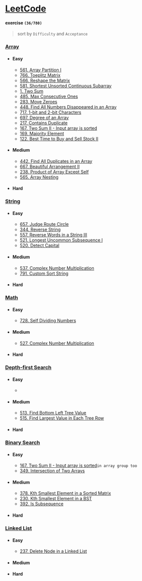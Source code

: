 # [LeetCode](https://leetcode.com/problemset/all/)

#### exercise  `(36/780)`

>sort by `Difficulty`  and  `Acceptance`

### [Array](https://github.com/103style/LeetCode/tree/master/Array)
  * #### Easy
    * [561. Array Partition I](https://github.com/103style/LeetCode/blob/master/Array/561.%20Array%20Partition%20I.md)
    * [766. Toeplitz Matrix](https://github.com/103style/LeetCode/blob/master/Array/766.%20Toeplitz%20Matrix.md)
    * [566. Reshape the Matrix](https://github.com/103style/LeetCode/blob/master/Array/566.%20Reshape%20the%20Matrix.md)
    * [581. Shortest Unsorted Continuous Subarray](https://github.com/103style/LeetCode/blob/master/Array/581.Shortest%20Unsorted%20Continuous%20Subarray.md)
    * [1. Two Sum](https://github.com/103style/LeetCode/blob/master/Array/1.%20Two%20Sum.md)
    * [485. Max Consecutive Ones](https://github.com/103style/LeetCode/blob/master/Array/485.%20Max%20Consecutive%20Ones.md)
    * [283. Move Zeroes](https://github.com/103style/LeetCode/blob/master/Array/283.Move%20Zeroes.md)
    * [448. Find All Numbers Disappeared in an Array](https://github.com/103style/LeetCode/blob/master/Array/448.Find%20All%20Numbers%20Disappeared%20in%20an%20Array.md)
    * [717. 1-bit and 2-bit Characters](https://github.com/103style/LeetCode/blob/master/Array/%20717.%201-bit%20and%202-bit%20Characters.md)
    * [697. Degree of an Array](https://github.com/103style/LeetCode/blob/master/Array/697.Degree%20of%20an%20Array.md)
    * [217. Contains Duplicate](https://github.com/103style/LeetCode/blob/master/Array/217.Contains%20Duplicate.md)
    * [167. Two Sum II - Input array is sorted](https://github.com/103style/LeetCode/blob/master/Array/167.Two%20Sum%20II%20-%20Input%20array%20is%20sorted.md)
    * [169. Majority Element](https://github.com/103style/LeetCode/blob/master/Array/169.Majority%20Element.md)
    * [122. Best Time to Buy and Sell Stock II](https://github.com/103style/LeetCode/blob/master/Array/122.Best%20Time%20to%20Buy%20and%20Sell%20Stock%20II.md)
  
  * #### Medium
    * [442. Find All Duplicates in an Array](https://github.com/103style/LeetCode/blob/master/Array/442.%20Find%20All%20Duplicates%20in%20an%20Array.md)
    * [667. Beautiful Arrangement II](https://github.com/103style/LeetCode/blob/master/Array/667.Beautiful%20Arrangement%20II.md)
    * [238. Product of Array Except Self](https://github.com/103style/LeetCode/blob/master/Array/238.Product%20of%20Array%20Except%20Self.md)
    * [565. Array Nesting](https://github.com/103style/LeetCode/blob/master/Array/565.Array%20Nesting.md)
    
  * #### Hard

### [String](https://github.com/103style/LeetCode/tree/master/String)
  * #### Easy
    * [657. Judge Route Circle](https://github.com/103style/LeetCode/blob/master/String/657.%20Judge%20Route%20Circle.md) 
    * [344. Reverse String](https://github.com/103style/LeetCode/blob/master/String/344.%20Reverse%20String.md)
    * [557. Reverse Words in a String III](https://github.com/103style/LeetCode/blob/master/String/557.%20Reverse%20Words%20in%20a%20String%20III.md)
    * [521. Longest Uncommon Subsequence I](https://github.com/103style/LeetCode/blob/master/String/521.%20Longest%20Uncommon%20Subsequence%20I.md)
    * [520. Detect Capital](https://github.com/103style/LeetCode/blob/master/String/520.%20Detect%20Capital.md)
  
  * #### Medium
    * [537. Complex Number Multiplication](https://github.com/103style/LeetCode/blob/master/String/537.%20Complex%20Number%20Multiplication.md)
    * [791. Custom Sort String](https://github.com/103style/LeetCode/blob/master/String/791.%20Custom%20Sort%20String.md)

  * #### Hard

### [Math](https://github.com/103style/LeetCode/tree/master/Math)
  * #### Easy
    * [728. Self Dividing Numbers](https://github.com/103style/LeetCode/blob/master/Math/728.%20Self%20Dividing%20Numbers.md)
  
  * #### Medium
    * [527. Complex Number Multiplication](https://github.com/103style/LeetCode/blob/master/Math/537.%20Complex%20Number%20Multiplication.md)

  * #### Hard
  
### [Depth-first Search](https://github.com/103style/LeetCode/tree/master/Depth-first%20Search)
  * #### Easy
    * 
    
  * #### Medium
    * [513. Find Bottom Left Tree Value](https://github.com/103style/LeetCode/blob/master/Depth-first%20Search/513.%20Find%20Bottom%20Left%20Tree%20Value.md)
    * [515. Find Largest Value in Each Tree Row](https://github.com/103style/LeetCode/blob/master/Depth-first%20Search/515.%20Find%20Largest%20Value%20in%20Each%20Tree%20Row.md)

  * #### Hard

### [Binary Search](https://github.com/103style/LeetCode/tree/master/Binary%20Search)
  * #### Easy
    * [167. Two Sum II - Input array is sorted](https://github.com/103style/LeetCode/blob/master/Array/167.Two%20Sum%20II%20-%20Input%20array%20is%20sorted.md)`in array group too`
    * [349. Intersection of Two Arrays](https://github.com/103style/LeetCode/blob/master/Binary%20Search/349.%20Intersection%20of%20Two%20Arrays.md)
    
  * #### Medium
    * [378. Kth Smallest Element in a Sorted Matrix](https://github.com/103style/LeetCode/blob/master/Binary%20Search/378.%20Kth%20Smallest%20Element%20in%20a%20Sorted%20Matrix.md)
    * [230. Kth Smallest Element in a BST](https://github.com/103style/LeetCode/blob/master/Binary%20Search/230.%20Kth%20Smallest%20Element%20in%20a%20BST.md)
    * [392. Is Subsequence](https://github.com/103style/LeetCode/blob/master/Binary%20Search/392.%20Is%20Subsequence.md)
    
  * #### Hard

### [Linked List](https://github.com/103style/LeetCode/tree/master/Linked%20List)
  * #### Easy
    * [237. Delete Node in a Linked List](https://github.com/103style/LeetCode/blob/master/Linked%20List/237.%20Delete%20Node%20in%20a%20Linked%20List.md)
    
  * #### Medium
    
    
  * #### Hard

